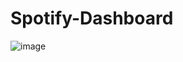 # Spotify-Dashboard

![image](https://github.com/user-attachments/assets/18d12686-ae2f-4bfe-b076-5f68d78aaf6f)
